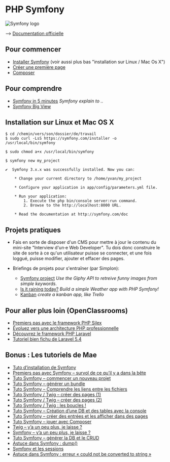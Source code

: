 # PHP Symfony

![Symfony logo](https://symfony.com/images/v5/opengraph/symfony_logo.png?v=4)

--> [Documentation officielle](http://documentation-symfony.fr)

## Pour commencer

* [Installer Symfony](http://symfony.com/doc/current/setup.html) (voir aussi plus bas "installation sur Linux / Mac Os X")
* [Créer une première page](http://symfony.com/doc/current/page_creation.html)
* [Composer](https://getcomposer.org/doc/00-intro.md)

## Pour comprendre

* [Symfony in 5 minutes](https://symfony.com/what-is-symfony) _Symfony explain to .._
* [Symfony Big View](https://symfony.com/doc/current/quick_tour/the_big_picture.html)

## Installation sur Linux et Mac OS X

```shell
$ cd /chemin/vers/son/dossier/de/travail
$ sudo curl -LsS https://symfony.com/installer -o /usr/local/bin/symfony

$ sudo chmod a+x /usr/local/bin/symfony

$ symfony new my_project

✔  Symfony 3.x.x was successfully installed. Now you can:

    * Change your current directory to /home/yvan/my_project

    * Configure your application in app/config/parameters.yml file.

    * Run your application:
        1. Execute the php bin/console server:run command.
        2. Browse to the http://localhost:8000 URL.

    * Read the documentation at http://symfony.com/doc
```

## Projets pratiques

- Fais en sorte de disposer d'un CMS pour mettre à jour le contenu du mini-site "Interview d'un·e Web Developer". Tu dois donc construire le site de sorte à ce qu'un utilisateur puisse se connecter, et une fois loggué, puisse modifier, ajouter et effacer des pages.
- Briefings de projets pour s'entraîner (par Simplon):

	* [Symfony project](https://github.com/simplonco/symfony-project) _Use the Giphy API to retreive funny images from simple keywords._
	* [Is it raining today?](https://github.com/simplonco/is-it-raining-today) _Build a simple Weather app with PHP Symfony!_
	* [Kanban](https://github.com/simplonco/kanban) _create a kanban app, like Trello_



## Pour aller plus loin (OpenClassrooms)

* [Premiers pas avec le framework PHP Silex](https://openclassrooms.com/courses/premiers-pas-avec-le-framework-php-silex)
* [Évoluez vers une architecture PHP professionnelle](https://openclassrooms.com/courses/evoluez-vers-une-architecture-php-professionnelle)
* [Découvrez le framework PHP Laravel](https://openclassrooms.com/courses/decouvrez-le-framework-php-laravel-1) 
* [Tutoriel bien fichu de Laravel 5.4](https://www.parthpatel.net/laravel-tutorial-for-beginner-5-4/)


## Bonus : Les tutoriels de Mae

- [Tuto d’installation de Symfony](https://mae.ovh/blog/tuto-installation-symfony/)
- [Premiers pas avec Symfony – survol de ce qu’il y a dans la bête](https://mae.ovh/blog/premiers-pas-symfony/)
- [Tuto Symfony – commencer un nouveau projet](https://mae.ovh/blog/tuto-symfony-commencer-nouveau-projet/)
- [Tuto Symfony – générer un bundle](https://mae.ovh/blog/tuto-symfony-generer-bundle/)
- [Tuto Symfony – Comprendre les liens entre les fichiers](https://mae.ovh/blog/tuto-symfony-vues-fichiers/)
- [Tuto Symfony / Twig – créer des pages (1)](https://mae.ovh/blog/tuto-symfony-creer-pages-1/)
- [Tuto Symfony / Twig – créer des pages (2)](https://mae.ovh/blog/tuto-symfony-twig-creer-pages-2/)
- [Tuto Symfony / Twig : les boucles !](https://mae.ovh/blog/tuto-symfony-twig-boucles/)
- [Tuto Symfony – Création d’une DB et des tables avec la console](https://mae.ovh/blog/tuto-symfony-creation-db-tables-console-affichage-donnees/)
- [Tuto Symfony – créer des entrées et les afficher dans des pages](https://mae.ovh/blog/tuto-symfony-creer-entrees-afficher/)
- [Tuto Symfony – jouer avec Composer](https://mae.ovh/blog/tuto-symfony-composer/)
- [Twig – y’a un peu plus, je laisse ?](https://mae.ovh/blog/symfony-ya-un-peu-plus-je-laisse/)
- [Symfony – y’a un peu plus, je laisse ?](https://mae.ovh/blog/twig-ya-un-peu-plus-je-laisse/)
- [Tuto Symfony – générer la DB et le CRUD](https://mae.ovh/blog/tuto-symfony-generer-db-crud/)
- [Astuce dans Symfony : dump()](https://mae.ovh/blog/astuce-dans-symfony-dump/)
- [Symfony et les sessions](https://mae.ovh/blog/symfony-et-les-sessions/)
- [Astuce dans Symfony : erreur « could not be converted to string »](https://mae.ovh/blog/astuce-dans-symfony-erreur-could-not-be-converted-to-string/)
